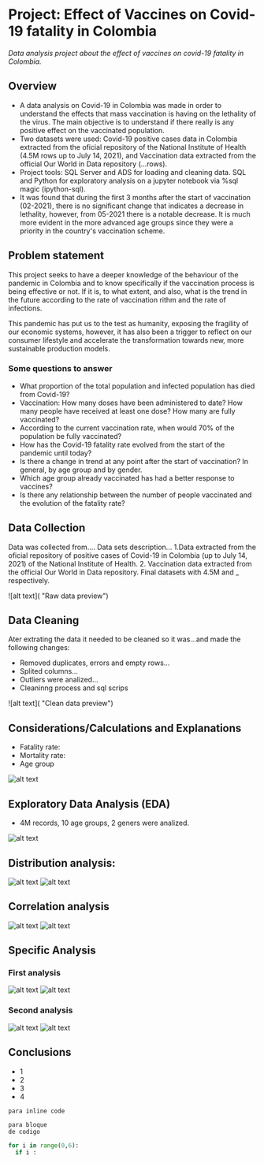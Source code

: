 # Project: Effect of Vaccines on Covid-19 fatality in Colombia
*Data analysis project about the effect of vaccines on covid-19 fatality in Colombia.*

## Overview
- A data analysis on Covid-19 in Colombia was made in order to understand the effects that mass vaccination is having on the lethality of the virus. The main objective is to understand if there really is any positive effect on the vaccinated population.
- Two datasets were used: Covid-19 positive cases data in Colombia extracted from the oficial repository of the National Institute of Health (4.5M rows up to July 14, 2021), and Vaccination data extracted from the official Our World in Data repository (...rows).
- Project tools: SQL Server and ADS for loading and cleaning data. SQL and Python for exploratory analysis on a jupyter notebook via %sql magic (ipython-sql).
- It was found that during the first 3 months after the start of vaccination (02-2021), there is no significant change that indicates a decrease in lethality, however, from 05-2021 there is a notable decrease. It is much more evident in the more advanced age groups since they were a priority in the country's vaccination scheme.

## Problem statement
This project seeks to have a deeper knowledge of the behaviour of the pandemic in Colombia and to know specifically if the vaccination process is being effective or not. If it is, to what extent, and also, what is the trend in the future according to the rate of vaccination rithm and the rate of infections.

This pandemic has put us to the test as humanity, exposing the fragility of our economic systems, however, it has also been a trigger to reflect on our consumer lifestyle and accelerate the transformation towards new, more sustainable production models.

### Some questions to answer
- What proportion of the total population and infected population has died from Covid-19?
- Vaccination: How many doses have been administered to date? How many people have received at least one dose? How many are fully vaccinated?
- According to the current vaccination rate, when would 70% of the population be fully vaccinated?
- How has the Covid-19 fatality rate evolved from the start of the pandemic until today?
- Is there a change in trend at any point after the start of vaccination? In general, by age group and by gender.
- Which age group already vaccinated has had a better response to vaccines?
- Is there any relationship between the number of people vaccinated and the evolution of the fatality rate?


## Data Collection
Data was collected from....
Data sets description...
1.Data extracted from the oficial repository of positive cases of Covid-19 in Colombia (up to July 14, 2021) of the National Institute of Health. 2. Vaccination data extracted from the official Our World in Data repository. Final datasets with 4.5M and _ respectively.

![alt text]( "Raw data preview")




## Data Cleaning
Ater extrating the data it needed to be cleaned so it was...and made the following changes:
- Removed duplicates, errors and empty rows...
- Splited columns...
- Outliers were analized...
- Cleaninng process and sql scrips

![alt text]( "Clean data preview")




## Considerations/Calculations and Explanations
- Fatality rate:
- Mortality rate:
- Age group

![alt text]( "")




## Exploratory Data Analysis (EDA)
- 4M records, 10 age groups, 2 geners were analized.

![alt text]( "Count")

## Distribution analysis: 

![alt text]( "")
![alt text]( "")

## Correlation analysis

![alt text]( "")
![alt text]( "")




## Specific Analysis

### First analysis

![alt text]( "")
![alt text]( "")

### Second analysis

![alt text]( "")
![alt text]( "")




## Conclusions
- 1
- 2
- 3
- 4 

`para inline code`

```
para bloque
de codigo
```

```python
for i in range(0,6):
  if i :
```



<!---Para ocultar-->

